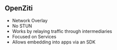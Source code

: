 ## OpenZiti

- Network Overlay
- No STUN
- Works by relaying traffic through intermediaries
- Focused on Services
- Allows embedding into apps via an SDK